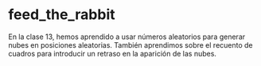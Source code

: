 # feed_the_rabbit
En la clase 13, hemos aprendido a usar números aleatorios para generar nubes en posiciones aleatorias. También aprendimos sobre el recuento de cuadros para introducir un retraso en la aparición de las nubes.
